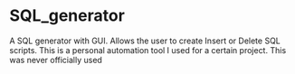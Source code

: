 # SQL_generator
A SQL generator with GUI. Allows the user to create Insert or Delete SQL scripts. This is a personal automation tool I used for a certain project. This was never officially used

